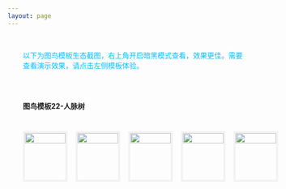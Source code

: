 ```yaml
---
layout: page
---
```

<meta name="referrer" content="never">
<!-- <demo-model url="/"></demo-model> -->

<div style="padding: 30px; color: #01BEFF">以下为图鸟模板生态截图，右上角开启暗黑模式查看，效果更佳。需要查看演示效果，请点击左侧模板体验。</div>



<div style="padding: 30px;font-weight: bold;">图鸟模板22-人脉树</div>

<!-- 完成，已检查 -->
<div class="waterfall">
  <!-- tabbar -->
  <div class="box">
    <img src="https://cdn.nlark.com/yuque/0/2025/jpeg/280373/1737129353714-assets/web-upload/5e861221-b1e3-49fa-8cd0-8a3925e3bbc5.jpeg" />
  </div>
  <div class="box">
    <img src="https://cdn.nlark.com/yuque/0/2025/jpeg/280373/1737129353479-assets/web-upload/e0096954-5c96-4fa9-b1f6-7c7fb0879dbc.jpeg" />
  </div>
  <div class="box">
    <img src="https://cdn.nlark.com/yuque/0/2025/jpeg/280373/1737129352281-assets/web-upload/c3b7b72b-edb4-42e9-a15a-0f255a78ff05.jpeg" />
  </div>
  <div class="box">
    <img src="https://cdn.nlark.com/yuque/0/2025/jpeg/280373/1737129352282-assets/web-upload/1bf1d945-1ecb-429e-9089-71af3cc295f6.jpeg" />
  </div>
  <div class="box">
    <img src="https://cdn.nlark.com/yuque/0/2025/jpeg/280373/1737129352328-assets/web-upload/3f93c1ea-7d68-4e08-8694-dcd0ec9f20c4.jpeg" />
  </div>
</div>


<style scoped>


@media screen and (max-width:400px) {

}

.waterfall {
  column-count: 5; /* 设置列数 */
  column-gap: 16px; /* 设置列间距 */
  width: 100%;
  max-width: 1200px;
  margin: 0 auto;
  padding: 10px 36px 30px 30px;
}

.waterfall-pc {
  column-count: 2; /* 设置列数 */
  column-gap: 16px; /* 设置列间距 */
  width: 100%;
  max-width: 1200px;
  margin: 0 auto;
  padding: 10px 36px 30px 30px;
}

.waterfall-icon {
  column-count: 1; /* 设置列数 */
  column-gap: 16px; /* 设置列间距 */
  width: 100%;
  max-width: 1200px;
  margin: 0 auto;
  padding: 10px 36px 30px 30px;
}

.box {
  min-height: 100px;
  /* background-color: #f0f0f0; */
  margin: 0 0 16px; /* 设置项间距 */
  box-sizing: border-box;
  break-inside: avoid; /* 防止元素在列中被拆分 */
  border: 4px solid #AAAAAA20;
	/* border-radius: 10px; */
  -webkit-transition: 0.2s;
		transition: 0.2s;
}
	.box:hover {
	  border: 4px solid #01BEFF;
    /* border-radius: 10px; */
	}

.box img {
    width: 100%;
    height: auto;
    display: block;
    /* border-radius: 10px; */
    overflow: hide
}
</style>

